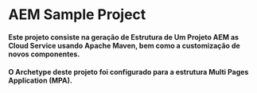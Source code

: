 # AEM Sample Project 

#### Este projeto consiste na geração de Estrutura de Um Projeto AEM as Cloud Service usando Apache Maven, bem como a customização de novos componentes. 
#### O Archetype deste projeto foi configurado para a estrutura Multi Pages Application (MPA).